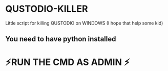 # QUSTODIO-KILLER
Little script for killing QUSTODIO on WINDOWS (I hope that help some kid)


## You need to have python installed

# ⚡RUN THE CMD AS ADMIN ⚡
